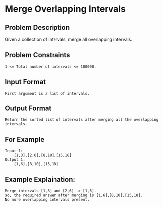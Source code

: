 # Merge Overlapping Intervals

## Problem Description
Given a collection of intervals, merge all overlapping intervals.

## Problem Constraints
```
1 <= Total number of intervals <= 100000.
```

## Input Format
```
First argument is a list of intervals.
```

## Output Format
```
Return the sorted list of intervals after merging all the overlapping intervals.
```
## For Example

```
Input 1:
    [1,3],[2,6],[8,10],[15,18]
Output 1:
    [1,6],[8,10],[15,18]
```

## Example Explaination:

```
Merge intervals [1,3] and [2,6] -> [1,6].
so, the required answer after merging is [1,6],[8,10],[15,18].
No more overlapping intervals present.
```

